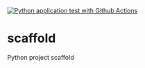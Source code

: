[![Python application test with Github Actions](https://github.com/marakas/scaffold/actions/workflows/main.yml/badge.svg)](https://github.com/marakas/scaffold/actions/workflows/main.yml)

# scaffold
Python project scaffold
